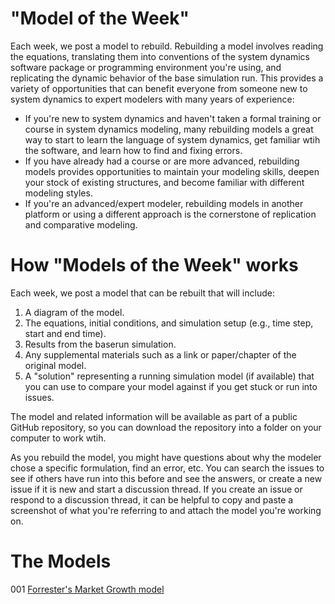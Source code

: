 # "Model of the Week"

Each week, we post a model to rebuild. Rebuilding a model involves reading the equations, translating them into conventions of the system dynamics software package or programming environment you're using, and replicating the dynamic behavior of the base simulation run. This provides a variety of opportunities that can benefit everyone from someone new to system dynamics to expert modelers with many years of experience:

* If you're new to system dynamics and haven't taken a formal training or course in system dynamics modeling, many rebuilding models a great way to start to learn the language of system dynamics, get familiar wtih the software, and learn how to find and fixing errors.
* If you have already had a course or are more advanced, rebuilding models provides opportunities to maintain your modeling skills, deepen your stock of existing structures, and become familiar with different modeling styles.
* If you're an advanced/expert modeler, rebuilding models in another platform or using a different approach is the cornerstone of replication and comparative modeling. 

# How "Models of the Week" works

Each week, we post a model that can be rebuilt that will include:

1. A diagram of the model.
2. The equations, initial conditions, and simulation setup (e.g., time step, start and end time).
3. Results from the baserun simulation.
4. Any supplemental materials such as a link or paper/chapter of the original model.
5. A "solution" representing a running simulation model (if available) that you can use to compare your model against if you get stuck or run into issues.  

The model and related information will be available as part of a public GitHub repository, so you can download the repository into a folder on your computer to work wtih. 

As you rebuild the model, you might have questions about why the modeler chose a specific formulation, find an error, etc. You can search the issues to see if others have run into this before and see the answers, or create a new issue if it is new and start a discussion thread. If you create an issue or respond to a discussion thread, it can be helpful to copy and paste a screenshot of what you're referring to and attach the model you're working on. 

# The Models

001 [Forrester's Market Growth model](https://github.com/CBSDLab/model-of-the-week/tree/main/001-market-growth)


